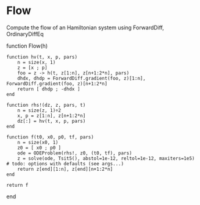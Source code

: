 # Flow
Compute the flow of an Hamiltonian system
using ForwardDiff, OrdinaryDiffEq

function Flow(h)

    function hv(t, x, p, pars)
        n = size(x, 1)
        z = [x ; p]
        foo = z -> h(t, z[1:n], z[n+1:2*n], pars)
        dhdx, dhdp = ForwardDiff.gradient(foo, z)[1:n], ForwardDiff.gradient(foo, z)[n+1:2*n]
        return [ dhdp ; -dhdx ]
    end

    function rhs!(dz, z, pars, t)
        n = size(z, 1)÷2
        x, p = z[1:n], z[n+1:2*n]
        dz[:] = hv(t, x, p, pars)
    end
    
    function f(t0, x0, p0, tf, pars)
        n = size(x0, 1)
        z0 = [ x0 ; p0 ]
        ode = ODEProblem(rhs!, z0, (t0, tf), pars)
        z = solve(ode, Tsit5(), abstol=1e-12, reltol=1e-12, maxiters=1e5) # todo: options with defaults (see args...)
        return z[end][1:n], z[end][n+1:2*n]
    end
    
    return f
    
end
